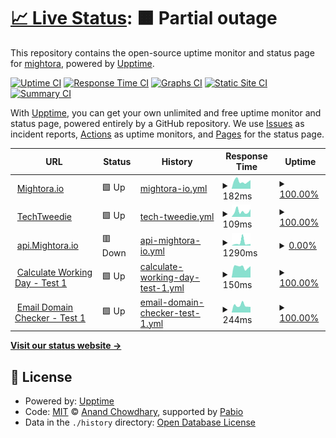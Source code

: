 # [📈 Live Status](https://mightora.github.io/status): <!--live status--> **🟧 Partial outage**

This repository contains the open-source uptime monitor and status page for [mightora](https://mightora.io/), powered by [Upptime](https://github.com/upptime/upptime).

[![Uptime CI](https://github.com/mightora/status/workflows/Uptime%20CI/badge.svg)](https://github.com/mightora/status/actions?query=workflow%3A%22Uptime+CI%22)
[![Response Time CI](https://github.com/mightora/status/workflows/Response%20Time%20CI/badge.svg)](https://github.com/mightora/status/actions?query=workflow%3A%22Response+Time+CI%22)
[![Graphs CI](https://github.com/mightora/status/workflows/Graphs%20CI/badge.svg)](https://github.com/mightora/status/actions?query=workflow%3A%22Graphs+CI%22)
[![Static Site CI](https://github.com/mightora/status/workflows/Static%20Site%20CI/badge.svg)](https://github.com/mightora/status/actions?query=workflow%3A%22Static+Site+CI%22)
[![Summary CI](https://github.com/mightora/status/workflows/Summary%20CI/badge.svg)](https://github.com/mightora/status/actions?query=workflow%3A%22Summary+CI%22)

With [Upptime](https://upptime.js.org), you can get your own unlimited and free uptime monitor and status page, powered entirely by a GitHub repository. We use [Issues](https://github.com/mightora/status/issues) as incident reports, [Actions](https://github.com/mightora/status/actions) as uptime monitors, and [Pages](https://mightora.github.io/status) for the status page.

<!--start: status pages-->
<!-- This summary is generated by Upptime (https://github.com/upptime/upptime) -->
<!-- Do not edit this manually, your changes will be overwritten -->
<!-- prettier-ignore -->
| URL | Status | History | Response Time | Uptime |
| --- | ------ | ------- | ------------- | ------ |
| <img alt="" src="https://icons.duckduckgo.com/ip3/mightora.io.ico" height="13"> [Mightora.io](https://mightora.io) | 🟩 Up | [mightora-io.yml](https://github.com/mightora/status/commits/HEAD/history/mightora-io.yml) | <details><summary><img alt="Response time graph" src="./graphs/mightora-io/response-time-week.png" height="20"> 182ms</summary><br><a href="https://status.mightora.io/history/mightora-io"><img alt="Response time 231" src="https://img.shields.io/endpoint?url=https%3A%2F%2Fraw.githubusercontent.com%2Fmightora%2Fstatus%2FHEAD%2Fapi%2Fmightora-io%2Fresponse-time.json"></a><br><a href="https://status.mightora.io/history/mightora-io"><img alt="24-hour response time 77" src="https://img.shields.io/endpoint?url=https%3A%2F%2Fraw.githubusercontent.com%2Fmightora%2Fstatus%2FHEAD%2Fapi%2Fmightora-io%2Fresponse-time-day.json"></a><br><a href="https://status.mightora.io/history/mightora-io"><img alt="7-day response time 182" src="https://img.shields.io/endpoint?url=https%3A%2F%2Fraw.githubusercontent.com%2Fmightora%2Fstatus%2FHEAD%2Fapi%2Fmightora-io%2Fresponse-time-week.json"></a><br><a href="https://status.mightora.io/history/mightora-io"><img alt="30-day response time 205" src="https://img.shields.io/endpoint?url=https%3A%2F%2Fraw.githubusercontent.com%2Fmightora%2Fstatus%2FHEAD%2Fapi%2Fmightora-io%2Fresponse-time-month.json"></a><br><a href="https://status.mightora.io/history/mightora-io"><img alt="1-year response time 231" src="https://img.shields.io/endpoint?url=https%3A%2F%2Fraw.githubusercontent.com%2Fmightora%2Fstatus%2FHEAD%2Fapi%2Fmightora-io%2Fresponse-time-year.json"></a></details> | <details><summary><a href="https://status.mightora.io/history/mightora-io">100.00%</a></summary><a href="https://status.mightora.io/history/mightora-io"><img alt="All-time uptime 100.00%" src="https://img.shields.io/endpoint?url=https%3A%2F%2Fraw.githubusercontent.com%2Fmightora%2Fstatus%2FHEAD%2Fapi%2Fmightora-io%2Fuptime.json"></a><br><a href="https://status.mightora.io/history/mightora-io"><img alt="24-hour uptime 100.00%" src="https://img.shields.io/endpoint?url=https%3A%2F%2Fraw.githubusercontent.com%2Fmightora%2Fstatus%2FHEAD%2Fapi%2Fmightora-io%2Fuptime-day.json"></a><br><a href="https://status.mightora.io/history/mightora-io"><img alt="7-day uptime 100.00%" src="https://img.shields.io/endpoint?url=https%3A%2F%2Fraw.githubusercontent.com%2Fmightora%2Fstatus%2FHEAD%2Fapi%2Fmightora-io%2Fuptime-week.json"></a><br><a href="https://status.mightora.io/history/mightora-io"><img alt="30-day uptime 100.00%" src="https://img.shields.io/endpoint?url=https%3A%2F%2Fraw.githubusercontent.com%2Fmightora%2Fstatus%2FHEAD%2Fapi%2Fmightora-io%2Fuptime-month.json"></a><br><a href="https://status.mightora.io/history/mightora-io"><img alt="1-year uptime 100.00%" src="https://img.shields.io/endpoint?url=https%3A%2F%2Fraw.githubusercontent.com%2Fmightora%2Fstatus%2FHEAD%2Fapi%2Fmightora-io%2Fuptime-year.json"></a></details>
| <img alt="" src="https://icons.duckduckgo.com/ip3/techtweedie.github.io.ico" height="13"> [TechTweedie](https://techtweedie.github.io) | 🟩 Up | [tech-tweedie.yml](https://github.com/mightora/status/commits/HEAD/history/tech-tweedie.yml) | <details><summary><img alt="Response time graph" src="./graphs/tech-tweedie/response-time-week.png" height="20"> 109ms</summary><br><a href="https://status.mightora.io/history/tech-tweedie"><img alt="Response time 136" src="https://img.shields.io/endpoint?url=https%3A%2F%2Fraw.githubusercontent.com%2Fmightora%2Fstatus%2FHEAD%2Fapi%2Ftech-tweedie%2Fresponse-time.json"></a><br><a href="https://status.mightora.io/history/tech-tweedie"><img alt="24-hour response time 103" src="https://img.shields.io/endpoint?url=https%3A%2F%2Fraw.githubusercontent.com%2Fmightora%2Fstatus%2FHEAD%2Fapi%2Ftech-tweedie%2Fresponse-time-day.json"></a><br><a href="https://status.mightora.io/history/tech-tweedie"><img alt="7-day response time 109" src="https://img.shields.io/endpoint?url=https%3A%2F%2Fraw.githubusercontent.com%2Fmightora%2Fstatus%2FHEAD%2Fapi%2Ftech-tweedie%2Fresponse-time-week.json"></a><br><a href="https://status.mightora.io/history/tech-tweedie"><img alt="30-day response time 124" src="https://img.shields.io/endpoint?url=https%3A%2F%2Fraw.githubusercontent.com%2Fmightora%2Fstatus%2FHEAD%2Fapi%2Ftech-tweedie%2Fresponse-time-month.json"></a><br><a href="https://status.mightora.io/history/tech-tweedie"><img alt="1-year response time 136" src="https://img.shields.io/endpoint?url=https%3A%2F%2Fraw.githubusercontent.com%2Fmightora%2Fstatus%2FHEAD%2Fapi%2Ftech-tweedie%2Fresponse-time-year.json"></a></details> | <details><summary><a href="https://status.mightora.io/history/tech-tweedie">100.00%</a></summary><a href="https://status.mightora.io/history/tech-tweedie"><img alt="All-time uptime 100.00%" src="https://img.shields.io/endpoint?url=https%3A%2F%2Fraw.githubusercontent.com%2Fmightora%2Fstatus%2FHEAD%2Fapi%2Ftech-tweedie%2Fuptime.json"></a><br><a href="https://status.mightora.io/history/tech-tweedie"><img alt="24-hour uptime 100.00%" src="https://img.shields.io/endpoint?url=https%3A%2F%2Fraw.githubusercontent.com%2Fmightora%2Fstatus%2FHEAD%2Fapi%2Ftech-tweedie%2Fuptime-day.json"></a><br><a href="https://status.mightora.io/history/tech-tweedie"><img alt="7-day uptime 100.00%" src="https://img.shields.io/endpoint?url=https%3A%2F%2Fraw.githubusercontent.com%2Fmightora%2Fstatus%2FHEAD%2Fapi%2Ftech-tweedie%2Fuptime-week.json"></a><br><a href="https://status.mightora.io/history/tech-tweedie"><img alt="30-day uptime 100.00%" src="https://img.shields.io/endpoint?url=https%3A%2F%2Fraw.githubusercontent.com%2Fmightora%2Fstatus%2FHEAD%2Fapi%2Ftech-tweedie%2Fuptime-month.json"></a><br><a href="https://status.mightora.io/history/tech-tweedie"><img alt="1-year uptime 100.00%" src="https://img.shields.io/endpoint?url=https%3A%2F%2Fraw.githubusercontent.com%2Fmightora%2Fstatus%2FHEAD%2Fapi%2Ftech-tweedie%2Fuptime-year.json"></a></details>
| <img alt="" src="https://icons.duckduckgo.com/ip3/api.mightora.io.ico" height="13"> [api.Mightora.io](https://api.mightora.io) | 🟥 Down | [api-mightora-io.yml](https://github.com/mightora/status/commits/HEAD/history/api-mightora-io.yml) | <details><summary><img alt="Response time graph" src="./graphs/api-mightora-io/response-time-week.png" height="20"> 1290ms</summary><br><a href="https://status.mightora.io/history/api-mightora-io"><img alt="Response time 734" src="https://img.shields.io/endpoint?url=https%3A%2F%2Fraw.githubusercontent.com%2Fmightora%2Fstatus%2FHEAD%2Fapi%2Fapi-mightora-io%2Fresponse-time.json"></a><br><a href="https://status.mightora.io/history/api-mightora-io"><img alt="24-hour response time 618" src="https://img.shields.io/endpoint?url=https%3A%2F%2Fraw.githubusercontent.com%2Fmightora%2Fstatus%2FHEAD%2Fapi%2Fapi-mightora-io%2Fresponse-time-day.json"></a><br><a href="https://status.mightora.io/history/api-mightora-io"><img alt="7-day response time 1290" src="https://img.shields.io/endpoint?url=https%3A%2F%2Fraw.githubusercontent.com%2Fmightora%2Fstatus%2FHEAD%2Fapi%2Fapi-mightora-io%2Fresponse-time-week.json"></a><br><a href="https://status.mightora.io/history/api-mightora-io"><img alt="30-day response time 808" src="https://img.shields.io/endpoint?url=https%3A%2F%2Fraw.githubusercontent.com%2Fmightora%2Fstatus%2FHEAD%2Fapi%2Fapi-mightora-io%2Fresponse-time-month.json"></a><br><a href="https://status.mightora.io/history/api-mightora-io"><img alt="1-year response time 734" src="https://img.shields.io/endpoint?url=https%3A%2F%2Fraw.githubusercontent.com%2Fmightora%2Fstatus%2FHEAD%2Fapi%2Fapi-mightora-io%2Fresponse-time-year.json"></a></details> | <details><summary><a href="https://status.mightora.io/history/api-mightora-io">0.00%</a></summary><a href="https://status.mightora.io/history/api-mightora-io"><img alt="All-time uptime 0.00%" src="https://img.shields.io/endpoint?url=https%3A%2F%2Fraw.githubusercontent.com%2Fmightora%2Fstatus%2FHEAD%2Fapi%2Fapi-mightora-io%2Fuptime.json"></a><br><a href="https://status.mightora.io/history/api-mightora-io"><img alt="24-hour uptime 0.00%" src="https://img.shields.io/endpoint?url=https%3A%2F%2Fraw.githubusercontent.com%2Fmightora%2Fstatus%2FHEAD%2Fapi%2Fapi-mightora-io%2Fuptime-day.json"></a><br><a href="https://status.mightora.io/history/api-mightora-io"><img alt="7-day uptime 0.00%" src="https://img.shields.io/endpoint?url=https%3A%2F%2Fraw.githubusercontent.com%2Fmightora%2Fstatus%2FHEAD%2Fapi%2Fapi-mightora-io%2Fuptime-week.json"></a><br><a href="https://status.mightora.io/history/api-mightora-io"><img alt="30-day uptime 1.38%" src="https://img.shields.io/endpoint?url=https%3A%2F%2Fraw.githubusercontent.com%2Fmightora%2Fstatus%2FHEAD%2Fapi%2Fapi-mightora-io%2Fuptime-month.json"></a><br><a href="https://status.mightora.io/history/api-mightora-io"><img alt="1-year uptime 0.00%" src="https://img.shields.io/endpoint?url=https%3A%2F%2Fraw.githubusercontent.com%2Fmightora%2Fstatus%2FHEAD%2Fapi%2Fapi-mightora-io%2Fuptime-year.json"></a></details>
| <img alt="" src="https://icons.duckduckgo.com/ip3/api.mightora.io.ico" height="13"> [Calculate Working Day - Test 1](https://api.mightora.io/calculate-working-day/combined/?working_days=1,2,3&date=2022-12-23&x_working_days=6) | 🟩 Up | [calculate-working-day-test-1.yml](https://github.com/mightora/status/commits/HEAD/history/calculate-working-day-test-1.yml) | <details><summary><img alt="Response time graph" src="./graphs/calculate-working-day-test-1/response-time-week.png" height="20"> 150ms</summary><br><a href="https://status.mightora.io/history/calculate-working-day-test-1"><img alt="Response time 139" src="https://img.shields.io/endpoint?url=https%3A%2F%2Fraw.githubusercontent.com%2Fmightora%2Fstatus%2FHEAD%2Fapi%2Fcalculate-working-day-test-1%2Fresponse-time.json"></a><br><a href="https://status.mightora.io/history/calculate-working-day-test-1"><img alt="24-hour response time 168" src="https://img.shields.io/endpoint?url=https%3A%2F%2Fraw.githubusercontent.com%2Fmightora%2Fstatus%2FHEAD%2Fapi%2Fcalculate-working-day-test-1%2Fresponse-time-day.json"></a><br><a href="https://status.mightora.io/history/calculate-working-day-test-1"><img alt="7-day response time 150" src="https://img.shields.io/endpoint?url=https%3A%2F%2Fraw.githubusercontent.com%2Fmightora%2Fstatus%2FHEAD%2Fapi%2Fcalculate-working-day-test-1%2Fresponse-time-week.json"></a><br><a href="https://status.mightora.io/history/calculate-working-day-test-1"><img alt="30-day response time 143" src="https://img.shields.io/endpoint?url=https%3A%2F%2Fraw.githubusercontent.com%2Fmightora%2Fstatus%2FHEAD%2Fapi%2Fcalculate-working-day-test-1%2Fresponse-time-month.json"></a><br><a href="https://status.mightora.io/history/calculate-working-day-test-1"><img alt="1-year response time 139" src="https://img.shields.io/endpoint?url=https%3A%2F%2Fraw.githubusercontent.com%2Fmightora%2Fstatus%2FHEAD%2Fapi%2Fcalculate-working-day-test-1%2Fresponse-time-year.json"></a></details> | <details><summary><a href="https://status.mightora.io/history/calculate-working-day-test-1">100.00%</a></summary><a href="https://status.mightora.io/history/calculate-working-day-test-1"><img alt="All-time uptime 99.97%" src="https://img.shields.io/endpoint?url=https%3A%2F%2Fraw.githubusercontent.com%2Fmightora%2Fstatus%2FHEAD%2Fapi%2Fcalculate-working-day-test-1%2Fuptime.json"></a><br><a href="https://status.mightora.io/history/calculate-working-day-test-1"><img alt="24-hour uptime 100.00%" src="https://img.shields.io/endpoint?url=https%3A%2F%2Fraw.githubusercontent.com%2Fmightora%2Fstatus%2FHEAD%2Fapi%2Fcalculate-working-day-test-1%2Fuptime-day.json"></a><br><a href="https://status.mightora.io/history/calculate-working-day-test-1"><img alt="7-day uptime 100.00%" src="https://img.shields.io/endpoint?url=https%3A%2F%2Fraw.githubusercontent.com%2Fmightora%2Fstatus%2FHEAD%2Fapi%2Fcalculate-working-day-test-1%2Fuptime-week.json"></a><br><a href="https://status.mightora.io/history/calculate-working-day-test-1"><img alt="30-day uptime 100.00%" src="https://img.shields.io/endpoint?url=https%3A%2F%2Fraw.githubusercontent.com%2Fmightora%2Fstatus%2FHEAD%2Fapi%2Fcalculate-working-day-test-1%2Fuptime-month.json"></a><br><a href="https://status.mightora.io/history/calculate-working-day-test-1"><img alt="1-year uptime 99.97%" src="https://img.shields.io/endpoint?url=https%3A%2F%2Fraw.githubusercontent.com%2Fmightora%2Fstatus%2FHEAD%2Fapi%2Fcalculate-working-day-test-1%2Fuptime-year.json"></a></details>
| <img alt="" src="https://icons.duckduckgo.com/ip3/api.mightora.io.ico" height="13"> [Email Domain Checker - Test 1](https://api.mightora.io/emailDomainChecker/checkDomain/?domain=bbc.co.uk) | 🟩 Up | [email-domain-checker-test-1.yml](https://github.com/mightora/status/commits/HEAD/history/email-domain-checker-test-1.yml) | <details><summary><img alt="Response time graph" src="./graphs/email-domain-checker-test-1/response-time-week.png" height="20"> 244ms</summary><br><a href="https://status.mightora.io/history/email-domain-checker-test-1"><img alt="Response time 213" src="https://img.shields.io/endpoint?url=https%3A%2F%2Fraw.githubusercontent.com%2Fmightora%2Fstatus%2FHEAD%2Fapi%2Femail-domain-checker-test-1%2Fresponse-time.json"></a><br><a href="https://status.mightora.io/history/email-domain-checker-test-1"><img alt="24-hour response time 430" src="https://img.shields.io/endpoint?url=https%3A%2F%2Fraw.githubusercontent.com%2Fmightora%2Fstatus%2FHEAD%2Fapi%2Femail-domain-checker-test-1%2Fresponse-time-day.json"></a><br><a href="https://status.mightora.io/history/email-domain-checker-test-1"><img alt="7-day response time 244" src="https://img.shields.io/endpoint?url=https%3A%2F%2Fraw.githubusercontent.com%2Fmightora%2Fstatus%2FHEAD%2Fapi%2Femail-domain-checker-test-1%2Fresponse-time-week.json"></a><br><a href="https://status.mightora.io/history/email-domain-checker-test-1"><img alt="30-day response time 240" src="https://img.shields.io/endpoint?url=https%3A%2F%2Fraw.githubusercontent.com%2Fmightora%2Fstatus%2FHEAD%2Fapi%2Femail-domain-checker-test-1%2Fresponse-time-month.json"></a><br><a href="https://status.mightora.io/history/email-domain-checker-test-1"><img alt="1-year response time 213" src="https://img.shields.io/endpoint?url=https%3A%2F%2Fraw.githubusercontent.com%2Fmightora%2Fstatus%2FHEAD%2Fapi%2Femail-domain-checker-test-1%2Fresponse-time-year.json"></a></details> | <details><summary><a href="https://status.mightora.io/history/email-domain-checker-test-1">100.00%</a></summary><a href="https://status.mightora.io/history/email-domain-checker-test-1"><img alt="All-time uptime 99.99%" src="https://img.shields.io/endpoint?url=https%3A%2F%2Fraw.githubusercontent.com%2Fmightora%2Fstatus%2FHEAD%2Fapi%2Femail-domain-checker-test-1%2Fuptime.json"></a><br><a href="https://status.mightora.io/history/email-domain-checker-test-1"><img alt="24-hour uptime 100.00%" src="https://img.shields.io/endpoint?url=https%3A%2F%2Fraw.githubusercontent.com%2Fmightora%2Fstatus%2FHEAD%2Fapi%2Femail-domain-checker-test-1%2Fuptime-day.json"></a><br><a href="https://status.mightora.io/history/email-domain-checker-test-1"><img alt="7-day uptime 100.00%" src="https://img.shields.io/endpoint?url=https%3A%2F%2Fraw.githubusercontent.com%2Fmightora%2Fstatus%2FHEAD%2Fapi%2Femail-domain-checker-test-1%2Fuptime-week.json"></a><br><a href="https://status.mightora.io/history/email-domain-checker-test-1"><img alt="30-day uptime 100.00%" src="https://img.shields.io/endpoint?url=https%3A%2F%2Fraw.githubusercontent.com%2Fmightora%2Fstatus%2FHEAD%2Fapi%2Femail-domain-checker-test-1%2Fuptime-month.json"></a><br><a href="https://status.mightora.io/history/email-domain-checker-test-1"><img alt="1-year uptime 99.99%" src="https://img.shields.io/endpoint?url=https%3A%2F%2Fraw.githubusercontent.com%2Fmightora%2Fstatus%2FHEAD%2Fapi%2Femail-domain-checker-test-1%2Fuptime-year.json"></a></details>

<!--end: status pages-->

[**Visit our status website →**](https://mightora.github.io/status)

## 📄 License

- Powered by: [Upptime](https://github.com/upptime/upptime)
- Code: [MIT](./LICENSE) © [Anand Chowdhary](https://anandchowdhary.com), supported by [Pabio](https://pabio.com)
- Data in the `./history` directory: [Open Database License](https://opendatacommons.org/licenses/odbl/1-0/)
